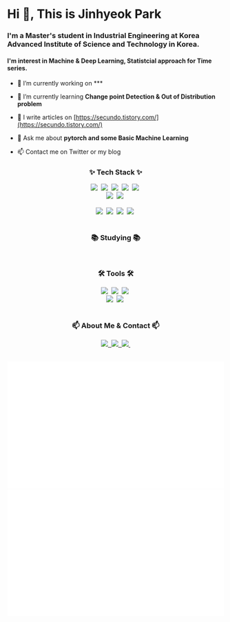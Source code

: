 <h1 align="left">Hi 👋, This is Jinhyeok Park</h1>
<h3 align="left">I'm a Master's student in Industrial Engineering at Korea Advanced Institute of Science and Technology in Korea.</h4>
<h4 align="left">I'm interest in Machine & Deep Learning, Statistcial approach for Time series.</h4>


- 🔭 I’m currently working on ***

- 🌱 I’m currently learning **Change point Detection & Out of Distribution problem**

- 📝 I write articles on [https://secundo.tistory.com/](https://secundo.tistory.com/)

- 💬 Ask me about **pytorch and some Basic Machine Learning**

- 📫 Contact me on Twitter or my blog



<h3 align="center">✨ Tech Stack ✨</h3>

<div align="center">
  <img src="https://img.shields.io/badge/python-3670A0?style=for-the-badge&logo=python&logoColor=ffdd54" />&nbsp
  <img src="https://img.shields.io/badge/pytorch-20232a?style=for-the-badge&logo=pytorch&logoColor=#EE4C2C" />&nbsp
  <img src="https://img.shields.io/badge/pandas-150458.svg?style=for-the-badge&logo=pandas&logoColor=white" />&nbsp
  <img src="https://img.shields.io/badge/numpy-4d77cf.svg?style=for-the-badge&logo=numpy&logoColor=white" />&nbsp
  <img src="https://img.shields.io/badge/Matplotlib-11557c.svg?style=for-the-badge&logo=Matplotlib&logoColor=white" />&nbsp
</div>

<div align="center">
  <img src="https://img.shields.io/badge/java-007396?style=for-the-badge&logo=java&logoColor=white"/>&nbsp 
  <img src="https://img.shields.io/badge/-A8B9CC?style=for-the-badge&logo=c&logoColor=white"/>&nbsp
</div>

<br>
<div align="center">
  <img src="https://img.shields.io/badge/javascript-F7DF1E.svg?style=for-the-badge&logo=javascript&logoColor=20232a" />&nbsp
  <img src="https://img.shields.io/badge/html5-E34F26.svg?style=for-the-badge&logo=html5&logoColor=white" />&nbsp
  <img src="https://img.shields.io/badge/Kotlin-7F52FF?style=for-the-badge&logo=kotlin&logoColor=white">&nbsp
  <img src="https://img.shields.io/badge/Andoid Studio-3DDC84?style=for-the-badge&logo=android studio&logoColor=white">&nbsp
</div>
<br>

<h3 align="center">📚 Studying 📚</h3>
<div align="center">
</div>

<br>

<h3 align="center">🛠 Tools 🛠</h3>
<div align="center">
  <img src="https://img.shields.io/badge/git-F05033.svg?style=for-the-badge&logo=git&logoColor=white" />&nbsp
  <img src="https://img.shields.io/badge/github-181717.svg?style=for-the-badge&logo=github&logoColor=white" />&nbsp
  <img src="https://img.shields.io/badge/Notion-F3F3F3.svg?style=for-the-badge&logo=notion&logoColor=black" />&nbsp
</div>

<div align="center">
  <img src="https://img.shields.io/badge/VSCode-2C2C32.svg?style=for-the-badge&logo=visual-studio-code&logoColor=22ABF3" />&nbsp
  <img src="https://img.shields.io/badge/jupyter-2C2C32.svg?style=for-the-badge&logo=jupyter&logoColor=F37726" />&nbsp
<!--   <img src="https://img.shields.io/badge/Colab-2C2C32.svg?style=for-the-badge&logo=googlecolab&logoColor=F9AB00" />&nbsp -->
</div>

<br>

<h3 align="center">📫 About Me & Contact 📫</h3>
<div align="center">
  <a href="https://secundo.tistory.com/">
    <img src="https://img.shields.io/badge/tistory-E34F26?style=for-the-badge&logo=tistory&logoColor=white" />&nbsp
  </a>
  <a href="https://twitter.com/zinhyeok_">
    <img src="https://img.shields.io/badge/@zinhyeok_-000000?style=for-the-badge&logo=x&logoColor=white" />&nbsp
  </a>
  <a href="mailto:david9pjh@gmail.com">
    <img
      src="https://img.shields.io/badge/david9pjh@gmail.com-D14836?style=for-the-badge&logo=gmail&logoColor=white"/>&nbsp
  </a>
</div>

<br>

<div align="center">
  
![](https://github.com/zinhyeok/github-stats-transparent/blob/output/generated/overview.svg)
![](https://github.com/zinhyeok/github-stats-transparent/blob/output/generated/languages.svg)

</div>
